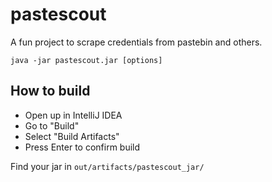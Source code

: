 # pastescout
A fun project to scrape credentials from pastebin and others.
```
java -jar pastescout.jar [options]
```
## How to build
 - Open up in IntelliJ IDEA
 - Go to "Build"
 - Select "Build Artifacts"
 - Press Enter to confirm build
 
Find your jar in ```out/artifacts/pastescout_jar/```
